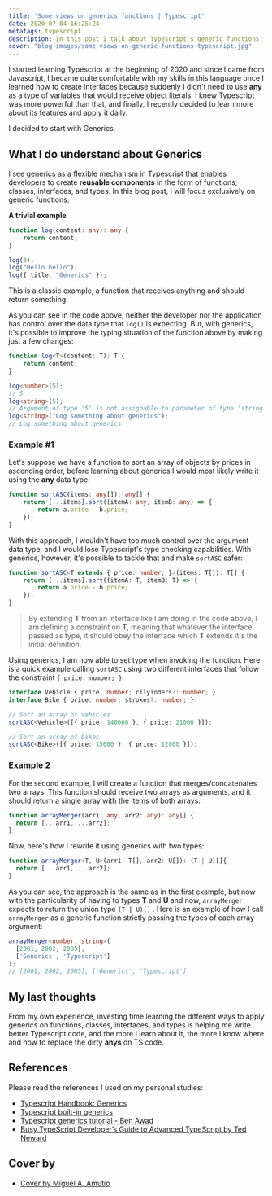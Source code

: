 ```yaml
---
title: 'Some views on generics functions | Typescript'
date: 2020-07-04 16:25:24
metatags: typescript
description: In this post I talk about Typescript's generic functions, I show tow practical examples replacing any with generics
cover: "blog-images/some-views-on-generic-functions-typescript.jpg"
---
```


I started learning Typescript at the beginning of 2020 and since I came from Javascript, I became quite comfortable with my skills in this language once I learned how to create interfaces because suddenly I didn't need to use **any** as a type of variables that would receive object literals. I knew Typescript was more powerful than that, and finally, I recently decided to learn more about its features and apply it daily.

I decided to start with Generics.

## What I do understand about Generics

I see generics as a flexible mechanism in Typescript that enables developers to create **reusable components** in the form of functions, classes, interfaces, and types. In this blog post, I will focus exclusively on generic functions.

**A trivial example**

```typescript
function log(content: any): any {
	return content;
}

log(3);
log("Hello hello");
log({ title: "Generics" });
```

This is a classic example, a function that receives anything and should return something.

As you can see in the code above, neither the developer nor the application has control over the data type that `log()` is expecting. But, with generics, it's possible to improve the typing situation of the function above by making just a few changes:

```typescript
function log<T>(content: T): T {
	return content;
}

log<number>(5);
// 5
log<string>(5);
// Argument of type '5' is not assignable to parameter of type 'string'.
log<string>("Log something about generics");
// Log something about generics
```

### Example #1

Let's suppose we have a function to sort an array of objects by prices in ascending order, before learning about generics I would most likely write it using the **any** data type:

```typescript
function sortASC(items: any[]): any[] {
	return [...items].sort((itemA: any, itemB: any) => {
		return a.price - b.price;
	});
}
```

With this approach, I wouldn't have too much control over the argument data type, and I would lose Typescript's type checking capabilities. With generics, however, it's possible to tackle that and make `sortASC` safer:

```typescript
function sortASC<T extends { price: number; }>(items: T[]): T[] {
	return [...items].sort((itemA: T, itemB: T) => {
		return a.price - b.price;
	});
}
```

> By extending **T** from an interface like I am doing in the code above, I am defining a constraint on **T**, meaning that whatever the interface passed as type, it should obey the interface which **T** extends it's the initial definition.

Using generics, I am now able to set type when invoking the function. Here is a quick example calling `sortASC` using two different interfaces that follow the constraint `{ price: number; }`:

```typescript
interface Vehicle { price: number; cilyinders?: number; }
interface Bike { price: number; strokes?: number; }

// Sort an array of vehicles
sortASC<Vehicle>([{ price: 140000 }, { price: 21000 }]);

// Sort an array of bikes
sortASC<Bike>([{ price: 15000 }, { price: 12000 }]);
```



### Example 2

For the second example, I will create a function that merges/concatenates two arrays. This function should receive two arrays as arguments, and it should return a single array with the items of both arrays:

```typescript
function arrayMerger(arr1: any, arr2: any): any[] {
  return [...arr1, ...arr2];
}
```

Now, here's how I rewrite it using generics with two types:

```typescript
function arrayMerger<T, U>(arr1: T[], arr2: U[]): (T | U)[]{
  return [...arr1, ...arr2];
}
```

As you can see, the approach is the same as in the first example, but now with the particularity of having to types **T** and **U** and now, `arrayMerger` expects to return the union type `(T | U)[]` . Here is an example of how I call `arrayMerger` as a generic function strictly passing the types of each array argument:

```typescript
arrayMerger<number, string>(
  [2001, 2002, 2005],
  ['Generics', 'Typescript']
);
// [2001, 2002, 2005], ['Generics', 'Typescript']
```

## My last thoughts

From my own experience, investing time learning the different ways to apply generics on functions, classes, interfaces, and types is helping me write better Typescript code, and the more I learn about it, the more I know where and how to replace the dirty **anys** on TS code.

## References

Please read the references I used on my personal studies:

* [Typescript Handbook: Generics](https://www.typescriptlang.org/docs/handbook/generics.html)
* [Typescript built-in generics](https://fettblog.eu/typescript-built-in-generics/)
* [Typescript generics tutorial - Ben Awad](https://www.youtube.com/watch?v=nViEqpgwxHE)
* [Busy TypeScript Developer’s Guide to Advanced TypeScript by Ted Neward](https://www.youtube.com/watch?v=wD5WGkOEJRs)

## Cover by

* [Cover by Miguel A. Amutio](https://unsplash.com/photos/V6SR_VvxAQ0)